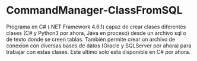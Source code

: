# CommandManager-ClassFromSQL
Programa en C# (.NET Framework 4.6.1) capaz de crear clases diferentes clases (C# y Python3 por ahora, Java en proceso) desde un archivo sql o de texto donde se creen tablas. También permite crear un archivo de conexion con diversas bases de datos (Oracle y SQLServer por ahora) para trabajar con estas clases. Este ultimo solo esta disponible en C# por ahora.
